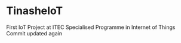 # TinasheIoT
First IoT Project at ITEC
Specialised Programme in Internet of Things
Commit updated again
